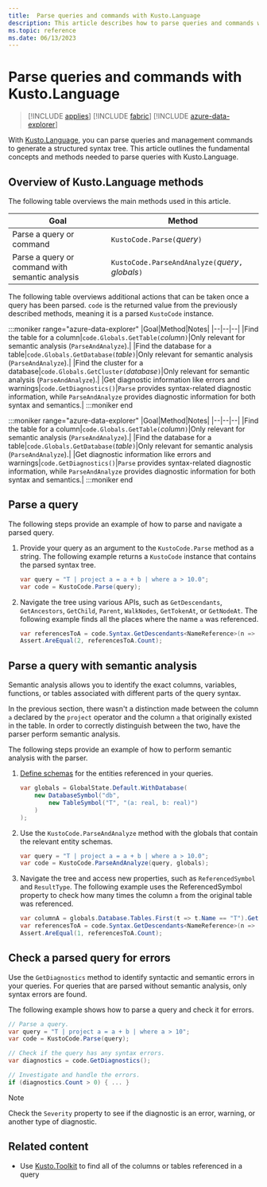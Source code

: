 ```yaml
---
title:  Parse queries and commands with Kusto.Language
description: This article describes how to parse queries and commands with the Kusto.Language library.
ms.topic: reference
ms.date: 06/13/2023
---
```


# Parse queries and commands with Kusto.Language

> [!INCLUDE [applies](../../includes/applies-to-version/applies.md)] [!INCLUDE [fabric](../../includes/applies-to-version/fabric.md)] [!INCLUDE [azure-data-explorer](../../includes/applies-to-version/azure-data-explorer.md)]

With [Kusto.Language](https://www.nuget.org/packages/Microsoft.Azure.Kusto.Language/), you can parse queries and management commands to generate a structured syntax tree. This article outlines the fundamental concepts and methods needed to parse queries with Kusto.Language.

## Overview of Kusto.Language methods

The following table overviews the main methods used in this article.

|Goal|Method|
|--|--|
|Parse a query or command|`KustoCode.Parse(`*query*`)`|
|Parse a query or command with semantic analysis|`KustoCode.ParseAndAnalyze(`*query*`,` *globals*`)`|

The following table overviews additional actions that can be taken once a query has been parsed. `code` is the returned value from the previously described methods, meaning it is a parsed `KustoCode` instance.

:::moniker range="azure-data-explorer"
|Goal|Method|Notes|
|--|--|--|
|Find the table for a column|`code.Globals.GetTable(`*column*`)`|Only relevant for semantic analysis (`ParseAndAnalyze`).|
|Find the database for a table|`code.Globals.GetDatabase(`*table*`)`|Only relevant for semantic analysis (`ParseAndAnalyze`).|
|Find the cluster for a database|`code.Globals.GetCluster(`*database*`)`|Only relevant for semantic analysis (`ParseAndAnalyze`).|
|Get diagnostic information like errors and warnings|`code.GetDiagnostics()`|`Parse` provides syntax-related diagnostic information, while `ParseAndAnalyze` provides diagnostic information for both syntax and semantics.|
:::moniker end

:::moniker range="azure-data-explorer"
|Goal|Method|Notes|
|--|--|--|
|Find the table for a column|`code.Globals.GetTable(`*column*`)`|Only relevant for semantic analysis (`ParseAndAnalyze`).|
|Find the database for a table|`code.Globals.GetDatabase(`*table*`)`|Only relevant for semantic analysis (`ParseAndAnalyze`).|
|Get diagnostic information like errors and warnings|`code.GetDiagnostics()`|`Parse` provides syntax-related diagnostic information, while `ParseAndAnalyze` provides diagnostic information for both syntax and semantics.|
:::moniker end

## Parse a query

The following steps provide an example of how to parse and navigate a parsed query.

1. Provide your query as an argument to the `KustoCode.Parse` method as a string. The following example returns a `KustoCode` instance that contains the parsed syntax tree.

    ```csharp
    var query = "T | project a = a + b | where a > 10.0";
    var code = KustoCode.Parse(query);
    ```

1. Navigate the tree using various APIs, such as `GetDescendants`, `GetAncestors`, `GetChild`, `Parent`, `WalkNodes`, `GetTokenAt`, or `GetNodeAt`. The following example finds all the places where the name `a` was referenced.

    ```csharp
    var referencesToA = code.Syntax.GetDescendants<NameReference>(n => n.SimpleName == "a");
    Assert.AreEqual(2, referencesToA.Count);
    ```

## Parse a query with semantic analysis

Semantic analysis allows you to identify the exact columns, variables, functions, or tables associated with different parts of the query syntax.

In the previous section, there wasn't a distinction made between the column `a` declared by the `project` operator and the column `a` that originally existed in the table. In order to correctly distinguish between the two, have the parser perform semantic analysis.

The following steps provide an example of how to perform semantic analysis with the parser.

1. [Define schemas](kusto-language-define-schemas.md) for the entities referenced in your queries.

    ```csharp
    var globals = GlobalState.Default.WithDatabase(
        new DatabaseSymbol("db",
            new TableSymbol("T", "(a: real, b: real)")
        )
    );
    ```

1. Use the `KustoCode.ParseAndAnalyze` method with the globals that contain the relevant entity schemas.

    ```csharp
    var query = "T | project a = a + b | where a > 10.0";
    var code = KustoCode.ParseAndAnalyze(query, globals);
    ```

1. Navigate the tree and access new properties, such as `ReferencedSymbol` and `ResultType`. The following example uses the ReferencedSymbol property to check how many times the column `a` from the original table was referenced.

    ```csharp
    var columnA = globals.Database.Tables.First(t => t.Name == "T").GetColumn("a");
    var referencesToA = code.Syntax.GetDescendants<NameReference>(n => n.ReferencedSymbol == columnA);
    Assert.AreEqual(1, referencesToA.Count);
    ```

## Check a parsed query for errors

Use the `GetDiagnostics` method to identify syntactic and semantic errors in your queries. For queries that are parsed without semantic analysis, only syntax errors are found.

The following example shows how to parse a query and check it for errors.

```csharp
// Parse a query.
var query = "T | project a = a + b | where a > 10";
var code = KustoCode.Parse(query);

// Check if the query has any syntax errors.
var diagnostics = code.GetDiagnostics();

// Investigate and handle the errors.
if (diagnostics.Count > 0) { ... }
```

> [!NOTE]
> Check the `Severity` property to see if the diagnostic is an error, warning, or another type of diagnostic.

## Related content

* Use [Kusto.Toolkit](https://www.nuget.org/packages/Kusto.Toolkit/) to find all of the columns or tables referenced in a query
